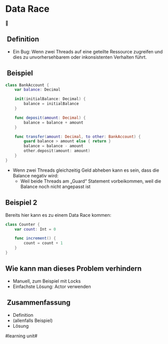# Data Race
🏇

##  Definition
- Ein Bug: Wenn zwei Threads auf eine geteilte Ressource zugreifen und dies zu unvorhersehbarem oder inkonsistenten Verhalten führt.

##  Beispiel

```swift
class BankAccount {
    var balance: Decimal

    init(initialBalance: Decimal) {
        balance = initialBalance
    }

    func deposit(amount: Decimal) {
        balance = balance + amount
    }

    func transfer(amount: Decimal, to other: BankAccount) {
        guard balance > amount else { return }
        balance = balance - amount
        other.deposit(amount: amount)
    }
}
```

- Wenn zwei Threads gleichzeitig Geld abheben kann es sein, dass die Balance negativ wird:
	- Weil beide Threads am „Guard“ Statement vorbeikommen, weil die Balance noch nicht angepasst ist

## Beispiel 2

Bereits hier kann es zu einem Data Race kommen:

```swift
class Counter {
    var count: Int = 0

    func increment() {
        count = count + 1
    }
}
```

## Wie kann man dieses Problem verhindern
- Manuell, zum Beispiel mit Locks
- Einfachste Lösung: Actor verwenden

##  Zusammenfassung
- Definition
- (allenfalls Beispiel)
- Lösung


#learning unit#